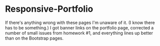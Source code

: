 # Responsive-Portfolio

If there's anything wrong with these pages I'm unaware of it. (I know there 
has to be something.) I got banner links on the portfolio page, corrected a 
number of small issues from homework #1, and everything lines up better than 
on the Bootstrap pages.